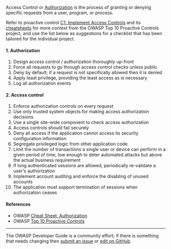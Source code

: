 Access Control or [Authorization][csauthz] is the process of granting or denying specific requests
from a user, program, or process.

Refer to proactive control [C1: Implement Access Controls][control1] and its [cheatsheets][csproactive-c7]
for more context from the OWASP Top 10 Proactive Controls project,
and use the list below as suggestions for a checklist that has been tailored for the individual project.

#### 1. Authorization

1. Design access control / authorization thoroughly up-front
2. Force all requests to go through access control checks unless public
3. Deny by default; if a request is not specifically allowed then it is denied
4. Apply least privilege, providing the least access as is necessary
5. Log all authorization events

#### 2. Access control

1. Enforce authorization controls on every request
2. Use only trusted system objects for making access authorization decisions
3. Use a single site-wide component to check access authorization
4. Access controls should fail securely
5. Deny all access if the application cannot access its security configuration information
6. Segregate privileged logic from other application code
7. Limit the number of transactions a single user or device can perform in a given period of time,
    low enough to deter automated attacks but above the actual business requirement
8. If long authenticated sessions are allowed, periodically re-validate a user's authorization
9. Implement account auditing and enforce the disabling of unused accounts
10. The application must support termination of sessions when authorization ceases

#### References

* OWASP [Cheat Sheet: Authorization][csauthz]
* OWASP [Top 10 Proactive Controls][proactive10]

----

The OWASP Developer Guide is a community effort; if there is something that needs changing
then [submit an issue][issue060207] or [edit on GitHub][edit060207].

[csproactive-c7]: https://cheatsheetseries.owasp.org/IndexProactiveControls.html#c7-enforce-access-controls
[control1]: https://top10proactive.owasp.org/the-top-10/c1-accesscontrol/
[csauthz]: https://cheatsheetseries.owasp.org/cheatsheets/Authorization_Cheat_Sheet
[edit060207]: https://github.com/OWASP/DevGuide/blob/main/docs/en/04-design/02-web-app-checklist/07-access-controls.md
[issue060207]: https://github.com/OWASP/DevGuide/issues/new?labels=enhancement&template=request.md&title=Update:%2004-design/02-web-app-checklist/07-access-controls
[proactive10]: https://top10proactive.owasp.org/
